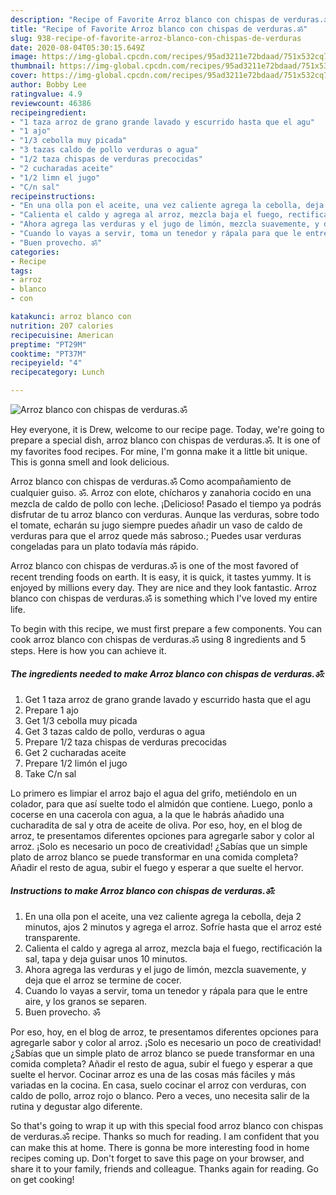 ```yaml
---
description: "Recipe of Favorite Arroz blanco con chispas de verduras.ॐ"
title: "Recipe of Favorite Arroz blanco con chispas de verduras.ॐ"
slug: 938-recipe-of-favorite-arroz-blanco-con-chispas-de-verduras
date: 2020-08-04T05:30:15.649Z
image: https://img-global.cpcdn.com/recipes/95ad3211e72bdaad/751x532cq70/arroz-blanco-con-chispas-de-verdurasॐ-foto-principal.jpg
thumbnail: https://img-global.cpcdn.com/recipes/95ad3211e72bdaad/751x532cq70/arroz-blanco-con-chispas-de-verdurasॐ-foto-principal.jpg
cover: https://img-global.cpcdn.com/recipes/95ad3211e72bdaad/751x532cq70/arroz-blanco-con-chispas-de-verdurasॐ-foto-principal.jpg
author: Bobby Lee
ratingvalue: 4.9
reviewcount: 46386
recipeingredient:
- "1 taza arroz de grano grande lavado y escurrido hasta que el agu"
- "1 ajo"
- "1/3 cebolla muy picada"
- "3 tazas caldo de pollo verduras o agua"
- "1/2 taza chispas de verduras precocidas"
- "2 cucharadas aceite"
- "1/2 limn el jugo"
- "C/n sal"
recipeinstructions:
- "En una olla pon el aceite, una vez caliente agrega la cebolla, deja 2 minutos, ajos 2 minutos y agrega el arroz. Sofríe hasta que el arroz esté transparente."
- "Calienta el caldo y agrega al arroz, mezcla baja el fuego, rectificación la sal, tapa y deja guisar unos 10 minutos."
- "Ahora agrega las verduras y el jugo de limón, mezcla suavemente, y deja que el arroz se termine de cocer."
- "Cuando lo vayas a servir, toma un tenedor y rápala para que le entre aire, y los granos se separen."
- "Buen provecho. ॐ"
categories:
- Recipe
tags:
- arroz
- blanco
- con

katakunci: arroz blanco con 
nutrition: 207 calories
recipecuisine: American
preptime: "PT29M"
cooktime: "PT37M"
recipeyield: "4"
recipecategory: Lunch

---
```



![Arroz blanco con chispas de verduras.ॐ](https://img-global.cpcdn.com/recipes/95ad3211e72bdaad/751x532cq70/arroz-blanco-con-chispas-de-verdurasॐ-foto-principal.jpg)

Hey everyone, it is Drew, welcome to our recipe page. Today, we're going to prepare a special dish, arroz blanco con chispas de verduras.ॐ. It is one of my favorites food recipes. For mine, I'm gonna make it a little bit unique. This is gonna smell and look delicious.

Arroz blanco con chispas de verduras.ॐ Como acompañamiento de cualquier guiso. ॐ. Arroz con elote, chícharos y zanahoria cocido en una mezcla de caldo de pollo con leche. ¡Delicioso! Pasado el tiempo ya podrás disfrutar de tu arroz blanco con verduras. Aunque las verduras, sobre todo el tomate, echarán su jugo siempre puedes añadir un vaso de caldo de verduras para que el arroz quede más sabroso.; Puedes usar verduras congeladas para un plato todavía más rápido.

Arroz blanco con chispas de verduras.ॐ is one of the most favored of recent trending foods on earth. It is easy, it is quick, it tastes yummy. It is enjoyed by millions every day. They are nice and they look fantastic. Arroz blanco con chispas de verduras.ॐ is something which I've loved my entire life.


To begin with this recipe, we must first prepare a few components. You can cook arroz blanco con chispas de verduras.ॐ using 8 ingredients and 5 steps. Here is how you can achieve it.

<!--inarticleads1-->

##### The ingredients needed to make Arroz blanco con chispas de verduras.ॐ:

1. Get 1 taza arroz de grano grande lavado y escurrido hasta que el agu
1. Prepare 1 ajo
1. Get 1/3 cebolla muy picada
1. Get 3 tazas caldo de pollo, verduras o agua
1. Prepare 1/2 taza chispas de verduras precocidas
1. Get 2 cucharadas aceite
1. Prepare 1/2 limón el jugo
1. Take C/n sal


Lo primero es limpiar el arroz bajo el agua del grifo, metiéndolo en un colador, para que así suelte todo el almidón que contiene. Luego, ponlo a cocerse en una cacerola con agua, a la que le habrás añadido una cucharadita de sal y otra de aceite de oliva. Por eso, hoy, en el blog de arroz, te presentamos diferentes opciones para agregarle sabor y color al arroz. ¡Solo es necesario un poco de creatividad! ¿Sabías que un simple plato de arroz blanco se puede transformar en una comida completa? Añadir el resto de agua, subir el fuego y esperar a que suelte el hervor. 

<!--inarticleads2-->

##### Instructions to make Arroz blanco con chispas de verduras.ॐ:

1. En una olla pon el aceite, una vez caliente agrega la cebolla, deja 2 minutos, ajos 2 minutos y agrega el arroz. Sofríe hasta que el arroz esté transparente.
1. Calienta el caldo y agrega al arroz, mezcla baja el fuego, rectificación la sal, tapa y deja guisar unos 10 minutos.
1. Ahora agrega las verduras y el jugo de limón, mezcla suavemente, y deja que el arroz se termine de cocer.
1. Cuando lo vayas a servir, toma un tenedor y rápala para que le entre aire, y los granos se separen.
1. Buen provecho. ॐ


Por eso, hoy, en el blog de arroz, te presentamos diferentes opciones para agregarle sabor y color al arroz. ¡Solo es necesario un poco de creatividad! ¿Sabías que un simple plato de arroz blanco se puede transformar en una comida completa? Añadir el resto de agua, subir el fuego y esperar a que suelte el hervor. Cocinar arroz es una de las cosas más fáciles y más variadas en la cocina. En casa, suelo cocinar el arroz con verduras, con caldo de pollo, arroz rojo o blanco. Pero a veces, uno necesita salir de la rutina y degustar algo diferente. 

So that's going to wrap it up with this special food arroz blanco con chispas de verduras.ॐ recipe. Thanks so much for reading. I am confident that you can make this at home. There is gonna be more interesting food in home recipes coming up. Don't forget to save this page on your browser, and share it to your family, friends and colleague. Thanks again for reading. Go on get cooking!

